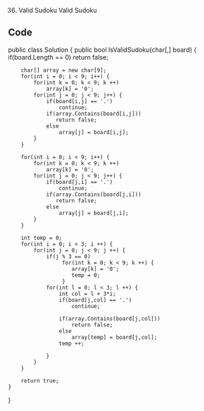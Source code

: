 36. Valid Sudoku
Valid Sudoku

## Code

public class Solution {
    public bool IsValidSudoku(char[,] board) {
        if(board.Length == 0)
            return false;
        
        char[] array = new char[9];
        for(int i = 0; i < 9; i++) {
            for(int k = 0; k < 9; k ++)
                array[k] = '0';
            for(int j = 0; j < 9; j++) {
                if(board[i,j] == '.')
                    continue;
                if(array.Contains(board[i,j]))
                   return false;
                else 
                    array[j] = board[i,j];
            }
        }

        for(int i = 0; i < 9; i++) {
            for(int k = 0; k < 9; k ++)
                array[k] = '0';
            for(int j = 0; j < 9; j++) {
                if(board[j,i] == '.')
                    continue;
                if(array.Contains(board[j,i]))
                   return false;
                else 
                    array[j] = board[j,i];
            }
        }
        
        int temp = 0;
        for(int i = 0; i < 3; i ++) {
            for(int j = 0; j < 9; j ++) {
                if(j % 3 == 0)
                     for(int k = 0; k < 9; k ++) {
                        array[k] = '0';
                        temp = 0;    
                     }
                for(int l = 0; l < 3; l ++) {
                    int col = l + 3*i;
                    if(board[j,col] == '.')
                        continue;
                    
                    if(array.Contains(board[j,col]))
                        return false;
                    else 
                        array[temp] = board[j,col];
                    temp ++;
                       
                }
            }
        }
        
        return true;
    }
}
